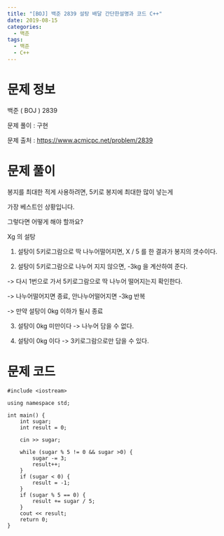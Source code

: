 ```yaml
---
title: "[BOJ] 백준 2839 설탕 배달 간단한설명과 코드 C++"
date: 2019-08-15
categories: 
  - 백준
tags: 
  - 백준
  - C++
---
```

# 문제 정보
백준 ( BOJ ) 2839

문제 풀이 : 구현

문제 출처 : https://www.acmicpc.net/problem/2839

# 문제 풀이
봉지를 최대한 적게 사용하려면, 5키로 봉지에 최대한 많이 넣는게 

가장 베스트인 상황입니다. 

그렇다면 어떻게 해야 할까요?

Xg 의 설탕

1. 설탕이 5키로그람으로 딱 나누어떨어지면, X / 5 를 한 결과가 봉지의 갯수이다. 

2. 설탕이 5키로그람으로 나누어 지지 않으면, -3kg 을 계산하여 준다. 

 -> 다시 1번으로 가서 5키로그람으로 딱 나누어 떨어지는지 확인한다. 

 -> 나누어떨어지면 종료, 안나누어떨어지면 -3kg 반복
 
 -> 만약 설탕이 0kg 이하가 될시 종료
 
3. 설탕이 0kg 미만이다 -> 나누어 담을 수 없다. 

4. 설탕이 0kg 이다 -> 3키로그람으로만 담을 수 있다. 



# 문제 코드
```
#include <iostream>

using namespace std;

int main() {
	int sugar;
	int result = 0;

	cin >> sugar;

	while (sugar % 5 != 0 && sugar >0) {
		sugar -= 3;
		result++;
	}
	if (sugar < 0) {
		result = -1;
	}
	if (sugar % 5 == 0) {
		result += sugar / 5;
	}
	cout << result;
	return 0;
}
```

